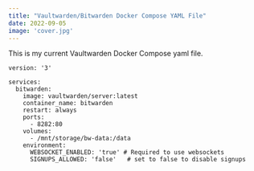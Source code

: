 ```yaml
---
title: "Vaultwarden/Bitwarden Docker Compose YAML File"
date: 2022-09-05
image: 'cover.jpg'
---
```

This is my current Vaultwarden Docker Compose yaml file.

<!--more-->

```
version: '3'

services:
  bitwarden:
    image: vaultwarden/server:latest
    container_name: bitwarden
    restart: always
    ports:
      - 8282:80
    volumes:
      - /mnt/storage/bw-data:/data
    environment:
      WEBSOCKET_ENABLED: 'true' # Required to use websockets
      SIGNUPS_ALLOWED: 'false'   # set to false to disable signups
```
